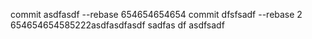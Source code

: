 commit asdfasdf --rebase  654654654654
commit dfsfsadf --rebase 2 654654654585222asdfasdfasdf
sadfas
df
asdfsadf